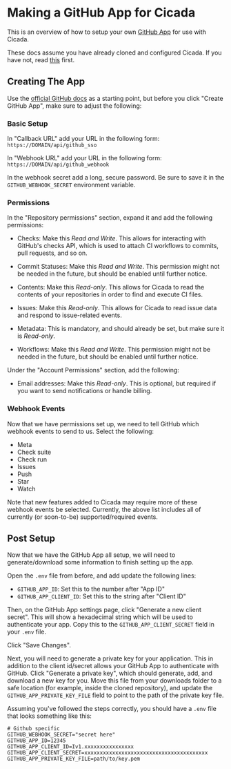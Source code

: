 # Making a GitHub App for Cicada

This is an overview of how to setup your own [GitHub App](https://docs.github.com/en/apps) for use with
Cicada.

These docs assume you have already cloned and configured Cicada. If you have not, read [this](./installing.md)
first.

## Creating The App

Use the [official GitHub docs](https://docs.github.com/en/apps/creating-github-apps/creating-github-apps/creating-a-github-app)
as a starting point, but before you click "Create GitHub App", make sure to adjust the following:

### Basic Setup

In "Callback URL" add your URL in the following form: `https://DOMAIN/api/github_sso`

In "Webhook URL" add your URL in the following form: `https://DOMAIN/api/github_webhook`

In the webhook secret add a long, secure password. Be sure to save it in the `GITHUB_WEBHOOK_SECRET`
environment variable.

### Permissions

In the "Repository permissions" section, expand it and add the following permissions:

* Checks: Make this *Read and Write*. This allows for interacting with GitHub's checks API, which
is used to attach CI workflows to commits, pull requests, and so on.

* Commit Statuses: Make this *Read and Write*. This permission might not be needed in
the future, but should be enabled until further notice.

* Contents: Make this *Read-only*. This allows for Cicada to read the contents of your
repositories in order to find and execute CI files.

* Issues: Make this *Read-only*. This allows for Cicada to read issue data and respond to
issue-related events.

* Metadata: This is mandatory, and should already be set, but make sure it is *Read-only*.

* Workflows: Make this *Read and Write*. This permission might not be needed in
the future, but should be enabled until further notice.

Under the "Account Permissions" section, add the following:

* Email addresses: Make this *Read-only*. This is optional, but required if you want to send
  notifications or handle billing.

### Webhook Events

Now that we have permissions set up, we need to tell GitHub which webhook events to send
to us. Select the following:

* Meta
* Check suite
* Check run
* Issues
* Push
* Star
* Watch

Note that new features added to Cicada may require more of these webhook events be selected.
Currently, the above list includes all of currently (or soon-to-be) supported/required
events.

## Post Setup

Now that we have the GitHub App all setup, we will need to generate/download some information
to finish setting up the app.

Open the `.env` file from before, and add update the following lines:

* `GITHUB_APP_ID`: Set this to the number after "App ID"
* `GITHUB_APP_CLIENT_ID`: Set this to the string after "Client ID"

Then, on the GitHub App settings page, click "Generate a new client secret". This will
show a hexadecimal string which will be used to authenticate your app. Copy this to the
`GITHUB_APP_CLIENT_SECRET` field in your `.env` file.

Click "Save Changes".

Next, you will need to generate a private key for your application. This in addition to
the client id/secret allows your GitHub App to authenticate with GitHub. Click "Generate
a private key", which should generate, add, and download a new key for you. Move this
file from your downloads folder to a safe location (for example, inside the cloned
repository), and update the `GITHUB_APP_PRIVATE_KEY_FILE` field to point to the path
of the private key file.

Assuming you've followed the steps correctly, you should have a `.env` file that looks
something like this:

```shell
# Github specific
GITHUB_WEBHOOK_SECRET="secret here"
GITHUB_APP_ID=12345
GITHUB_APP_CLIENT_ID=Iv1.xxxxxxxxxxxxxxxx
GITHUB_APP_CLIENT_SECRET=xxxxxxxxxxxxxxxxxxxxxxxxxxxxxxxxxxxxxxxx
GITHUB_APP_PRIVATE_KEY_FILE=path/to/key.pem
```
